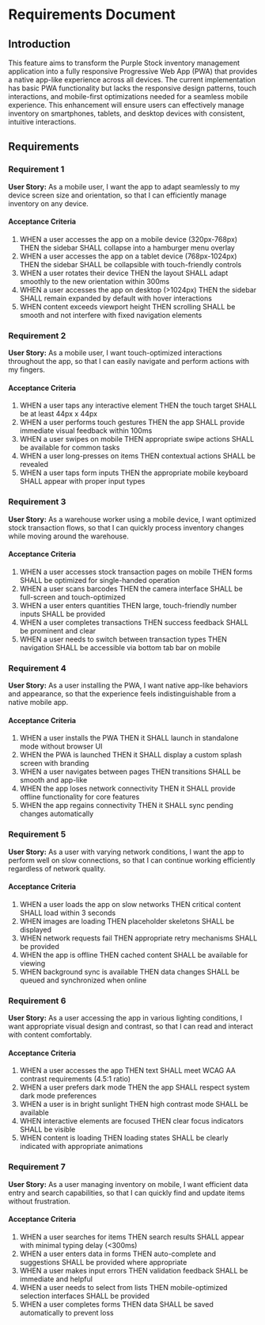 # Requirements Document

## Introduction

This feature aims to transform the Purple Stock inventory management application into a fully responsive Progressive Web App (PWA) that provides a native app-like experience across all devices. The current implementation has basic PWA functionality but lacks the responsive design patterns, touch interactions, and mobile-first optimizations needed for a seamless mobile experience. This enhancement will ensure users can effectively manage inventory on smartphones, tablets, and desktop devices with consistent, intuitive interactions.

## Requirements

### Requirement 1

**User Story:** As a mobile user, I want the app to adapt seamlessly to my device screen size and orientation, so that I can efficiently manage inventory on any device.

#### Acceptance Criteria

1. WHEN a user accesses the app on a mobile device (320px-768px) THEN the sidebar SHALL collapse into a hamburger menu overlay
2. WHEN a user accesses the app on a tablet device (768px-1024px) THEN the sidebar SHALL be collapsible with touch-friendly controls
3. WHEN a user rotates their device THEN the layout SHALL adapt smoothly to the new orientation within 300ms
4. WHEN a user accesses the app on desktop (>1024px) THEN the sidebar SHALL remain expanded by default with hover interactions
5. WHEN content exceeds viewport height THEN scrolling SHALL be smooth and not interfere with fixed navigation elements

### Requirement 2

**User Story:** As a mobile user, I want touch-optimized interactions throughout the app, so that I can easily navigate and perform actions with my fingers.

#### Acceptance Criteria

1. WHEN a user taps any interactive element THEN the touch target SHALL be at least 44px x 44px
2. WHEN a user performs touch gestures THEN the app SHALL provide immediate visual feedback within 100ms
3. WHEN a user swipes on mobile THEN appropriate swipe actions SHALL be available for common tasks
4. WHEN a user long-presses on items THEN contextual actions SHALL be revealed
5. WHEN a user taps form inputs THEN the appropriate mobile keyboard SHALL appear with proper input types

### Requirement 3

**User Story:** As a warehouse worker using a mobile device, I want optimized stock transaction flows, so that I can quickly process inventory changes while moving around the warehouse.

#### Acceptance Criteria

1. WHEN a user accesses stock transaction pages on mobile THEN forms SHALL be optimized for single-handed operation
2. WHEN a user scans barcodes THEN the camera interface SHALL be full-screen and touch-optimized
3. WHEN a user enters quantities THEN large, touch-friendly number inputs SHALL be provided
4. WHEN a user completes transactions THEN success feedback SHALL be prominent and clear
5. WHEN a user needs to switch between transaction types THEN navigation SHALL be accessible via bottom tab bar on mobile

### Requirement 4

**User Story:** As a user installing the PWA, I want native app-like behaviors and appearance, so that the experience feels indistinguishable from a native mobile app.

#### Acceptance Criteria

1. WHEN a user installs the PWA THEN it SHALL launch in standalone mode without browser UI
2. WHEN the PWA is launched THEN it SHALL display a custom splash screen with branding
3. WHEN a user navigates between pages THEN transitions SHALL be smooth and app-like
4. WHEN the app loses network connectivity THEN it SHALL provide offline functionality for core features
5. WHEN the app regains connectivity THEN it SHALL sync pending changes automatically

### Requirement 5

**User Story:** As a user with varying network conditions, I want the app to perform well on slow connections, so that I can continue working efficiently regardless of network quality.

#### Acceptance Criteria

1. WHEN a user loads the app on slow networks THEN critical content SHALL load within 3 seconds
2. WHEN images are loading THEN placeholder skeletons SHALL be displayed
3. WHEN network requests fail THEN appropriate retry mechanisms SHALL be provided
4. WHEN the app is offline THEN cached content SHALL be available for viewing
5. WHEN background sync is available THEN data changes SHALL be queued and synchronized when online

### Requirement 6

**User Story:** As a user accessing the app in various lighting conditions, I want appropriate visual design and contrast, so that I can read and interact with content comfortably.

#### Acceptance Criteria

1. WHEN a user accesses the app THEN text SHALL meet WCAG AA contrast requirements (4.5:1 ratio)
2. WHEN a user prefers dark mode THEN the app SHALL respect system dark mode preferences
3. WHEN a user is in bright sunlight THEN high contrast mode SHALL be available
4. WHEN interactive elements are focused THEN clear focus indicators SHALL be visible
5. WHEN content is loading THEN loading states SHALL be clearly indicated with appropriate animations

### Requirement 7

**User Story:** As a user managing inventory on mobile, I want efficient data entry and search capabilities, so that I can quickly find and update items without frustration.

#### Acceptance Criteria

1. WHEN a user searches for items THEN search results SHALL appear with minimal typing delay (<300ms)
2. WHEN a user enters data in forms THEN auto-complete and suggestions SHALL be provided where appropriate
3. WHEN a user makes input errors THEN validation feedback SHALL be immediate and helpful
4. WHEN a user needs to select from lists THEN mobile-optimized selection interfaces SHALL be provided
5. WHEN a user completes forms THEN data SHALL be saved automatically to prevent loss